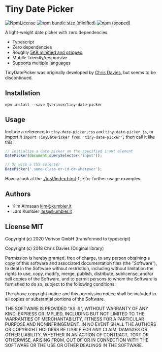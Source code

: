# Tiny Date Picker

[![NpmLicense](https://img.shields.io/npm/l/@verivox/tiny-date-picker.svg?style=flat-square)](https://www.npmjs.com/package/@verivox/tiny-date-picker)
[![npm bundle size (minified)](https://img.shields.io/bundlephobia/min/@verivox/tiny-date-picker.svg?style=flat-square)](https://www.npmjs.com/package/@verivox/tiny-date-picker)
[![npm (scoped)](https://img.shields.io/npm/v/@verivox/tiny-date-picker.svg?style=flat-square)](https://www.npmjs.com/package/@verivox/tiny-date-picker)

A light-weight date picker with zero dependencies

- Typescript
- Zero dependencies
- Roughly [5KB minified and gzipped](https://bundlephobia.com/result?p=@verivox/tiny-date-picker)
- Mobile-friendly/responsive
- Supports multiple languages

TinyDatePicker was originally developed by [Chris Davies](https://github.com/chrisdavies/tiny-date-picker), but seems to be discontinued.


## Installation

    npm install --save @verivox/tiny-date-picker


## Usage

Include a reference to `tiny-date-picker.css` and `tiny-date-picker.js`, or import it `import TinyDatePicker from 'tiny-date-picker';` then call it like this:

```javascript
// Initialize a date picker on the specified input element
DatePicker(document.querySelector('input'));

// Or with a CSS selector
DatePicker('.some-class-or-id-or-whatever');
```

Have a look at the [./test/index.html](./test/index.html)-file for further usage examples.


## Authors

* Kim Almasan <kim@kumbier.it>
* Lars Kumbier <lars@kumbier.it>


## License MIT

Copyright (c) 2020 Verivox GmbH (transformed to typescript)

Copyright (c) 2018 Chris Davies (Original library)

Permission is hereby granted, free of charge, to any person
obtaining a copy of this software and associated documentation
files (the "Software"), to deal in the Software without
restriction, including without limitation the rights to use,
copy, modify, merge, publish, distribute, sublicense, and/or sell
copies of the Software, and to permit persons to whom the
Software is furnished to do so, subject to the following
conditions:

The above copyright notice and this permission notice shall be
included in all copies or substantial portions of the Software.

THE SOFTWARE IS PROVIDED "AS IS", WITHOUT WARRANTY OF ANY KIND,
EXPRESS OR IMPLIED, INCLUDING BUT NOT LIMITED TO THE WARRANTIES
OF MERCHANTABILITY, FITNESS FOR A PARTICULAR PURPOSE AND
NONINFRINGEMENT. IN NO EVENT SHALL THE AUTHORS OR COPYRIGHT
HOLDERS BE LIABLE FOR ANY CLAIM, DAMAGES OR OTHER LIABILITY,
WHETHER IN AN ACTION OF CONTRACT, TORT OR OTHERWISE, ARISING
FROM, OUT OF OR IN CONNECTION WITH THE SOFTWARE OR THE USE OR
OTHER DEALINGS IN THE SOFTWARE.
